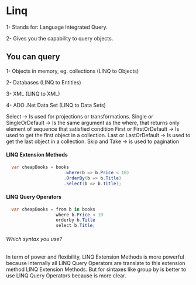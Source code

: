 #   Linq
  1- Stands for: Language Integrated Query.
  
  2- Gives you the capability to query objects.
  
## You can query
  1- Objects in memory, eg. collections (LINQ to Objects)
  
  2- Databases (LINQ to Entities)
  
  3- XML (LINQ to XML)
  
  4- ADO .Net Data Set (LINQ to Data Sets)


Select -> Is used for projections or transformations.
Single or SingleOrDefault -> Is the same argument as the where, that returns only element of sequence that satisfied condition
First or FirstOrDefault -> Is used to get the first object in a collection.
Last or LastOrDefault -> Is used to get the last object in a collection.
Skip and Take -> is used to pagination

#### LINQ Extension Methods
```c#
  var cheapBooks = books
                      .where(b => b.Price < 10)
                      .OrderBy(b => b.Title)
                      .Select(b => b.Title);
```

#### LINQ Query Operators
```c#
  var cheapBooks = from b in books
                   where b.Price < 10
                   orderby b.Title
                   select b.Title;
```

###### Which syntax you use?
In term of power and flexibility, LINQ Extension Methods is more powerful because internally all LINQ Query Operators are translate to this extension method LINQ Extension Methods.
But for sintaxes like group by is better to use LINQ Query Operators because is more clear. 
